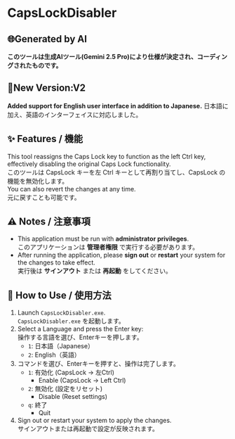 # CapsLockDisabler

## 🌐Generated by AI

**このツールは生成AIツール(Gemini 2.5 Pro)により仕様が決定され、コーディングされたものです。**

## 🎉New Version:V2
**Added support for English user interface in addition to Japanese.**
日本語に加え、英語のインターフェイスに対応しました。

## ✨ Features / 機能

This tool reassigns the Caps Lock key to function as the left Ctrl key, effectively disabling the original Caps Lock functionality.  
このツールは CapsLock キーを左 Ctrl キーとして再割り当てし、CapsLock の機能を無効化します。  
You can also revert the changes at any time.  
元に戻すことも可能です。

## ⚠️ Notes / 注意事項

- This application must be run with **administrator privileges**.  
  このアプリケーションは **管理者権限** で実行する必要があります。
- After running the application, please **sign out** or **restart** your system for the changes to take effect.  
  実行後は **サインアウト** または **再起動** をしてください。

## 🚀 How to Use / 使用方法

1. Launch `CapsLockDisabler.exe`.  
   `CapsLockDisabler.exe` を起動します。
2. Select a Language and press the Enter key:  
   操作する言語を選び、Enterキーを押します。
   - `1`: 日本語（Japanese）
   - `2`: English（英語）
3. コマンドを選び、Enterキーを押すと、操作は完了します。
   - `1`: 有効化 (CapsLock -> 左Ctrl)
     - Enable (CapsLock -> Left Ctrl)
   - `2`: 無効化 (設定をリセット)
     - Disable (Reset settings)
   - `q`: 終了
     - Quit  
3. Sign out or restart your system to apply the changes.  
   サインアウトまたは再起動で設定が反映されます。
